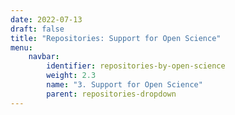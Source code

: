 ```yaml
---
date: 2022-07-13
draft: false
title: "Repositories: Support for Open Science"
menu:
    navbar:
        identifier: repositories-by-open-science
        weight: 2.3
        name: "3. Support for Open Science"
        parent: repositories-dropdown
---
```



